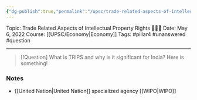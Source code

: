 ```yaml
---
{"dg-publish":true,"permalink":"/upsc/trade-related-aspects-of-intellectual-property-rights/","dgHomeLink":true,"dgPassFrontmatter":false}
---
```


Topic: Trade Related Aspects of Intellectual Property Rights 🙋🏽‍♂️
Date: May 6, 2022
Course: [[UPSC/Economy|Economy]]
Tags: #pillar4  #unanswered #question 

---

> [!Question] What is TRIPS and why is it significant for India? 
> Here is something! 


### Notes
- [[United Nation|United Nation]] specialized agency [[WIPO|WIPO]] 




